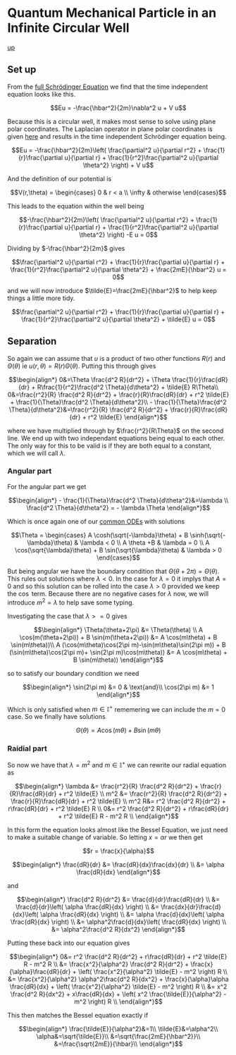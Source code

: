 # Quantum Mechanical Particle in an Infinite Circular Well

[up](./Maths.md)

## Set up

From the [full Schrödinger Equation](./SchrodingerEquation.md) we find that the time independent equation looks like this.

``` math
Eu = -\frac{\hbar^2}{2m}\nabla^2 u + V u
```

Because this is a circular well, it makes most sense to solve using plane polar coordinates. The Laplacian operator in plane polar coordinates is given [here](./LaplacianOperatorCoordinates.md) and results in the time independent Schrödinger equation being.

``` math
Eu = -\frac{\hbar^2}{2m}\left( \frac{\partial^2 u}{\partial r^2} + \frac{1}{r}\frac{\partial u}{\partial r} + \frac{1}{r^2}\frac{\partial^2 u}{\partial \theta^2} \right) + V u
```

And the definition of our potential is

``` math
V(r,\theta) = 
\begin{cases}
    0 & r < a \\
    \infty & otherwise
\end{cases}
```

This leads to the equation within the well being

``` math
-\frac{\hbar^2}{2m}\left( \frac{\partial^2 u}{\partial r^2} + \frac{1}{r}\frac{\partial u}{\partial r} + \frac{1}{r^2}\frac{\partial^2 u}{\partial \theta^2} \right) -E u = 0
```
Dividing by $-\frac{\hbar^2}{2m}$ gives
``` math
\frac{\partial^2 u}{\partial r^2} + \frac{1}{r}\frac{\partial u}{\partial r} + \frac{1}{r^2}\frac{\partial^2 u}{\partial \theta^2} + \frac{2mE}{\hbar^2} u = 0
```
and we will now introduce $\tilde{E}=\frac{2mE}{\hbar^2}$ to help keep things a little more tidy.

``` math
\frac{\partial^2 u}{\partial r^2} + \frac{1}{r}\frac{\partial u}{\partial r} + \frac{1}{r^2}\frac{\partial^2 u}{\partial \theta^2} + \tilde{E} u = 0
```
## Separation

So again we can assume that $u$ is a product of two other functions $R(r)$ and $\Theta(\theta)$ ie $u(r,\theta)=R(r)\Theta(\theta)$. Putting this through gives
``` math
\begin{align*}
0&=\Theta \frac{d^2 R}{dr^2} + \Theta \frac{1}{r}\frac{dR}{dr} + R\frac{1}{r^2}\frac{d^2 \Theta}{d\theta^2} + \tilde{E} R\Theta\\
0&=\frac{r^2}{R} \frac{d^2 R}{dr^2} + \frac{r}{R}\frac{dR}{dr} + r^2 \tilde{E} + \frac{1}{\Theta}\frac{d^2 \Theta}{d\theta^2}\\
- \frac{1}{\Theta}\frac{d^2 \Theta}{d\theta^2}&=\frac{r^2}{R} \frac{d^2 R}{dr^2} + \frac{r}{R}\frac{dR}{dr} + r^2 \tilde{E}
\end{align*}
```
where we have multiplied through by $\frac{r^2}{R\Theta}$ on the second line. We end up with two independant equations being equal to each other. The only way for this to be valid is if they are both equal to a constant, which we will call $\lambda$.

### Angular part

For the angular part we get

``` math
\begin{align*}
- \frac{1}{\Theta}\frac{d^2 \Theta}{d\theta^2}&=\lambda \\
\frac{d^2 \Theta}{d\theta^2} = - \lambda \Theta
\end{align*}
```

Which is once again one of our [common ODEs](./CommonODEs.md) with solutions
``` math
\Theta = 
\begin{cases}
    A \cosh(\sqrt{-\lambda}\theta) + B \sinh(\sqrt{-\lambda}\theta) & \lambda < 0 \\
    A \theta +B & \lambda = 0 \\
    A \cos(\sqrt{\lambda}\theta) + B \sin(\sqrt{\lambda}\theta) & \lambda > 0 
\end{cases}
```
But being angular we have the boundary condition that $\Theta(\theta+2\pi)=\Theta(\theta)$. This rules out solutions where $\lambda < 0$. In the case for $\lambda = 0$ it implys that $A=0$ and so this solution can be rolled into the case $\lambda > 0$ provided we keep the $\cos$ term. Because there are no negative cases for $\lambda$ now, we will introduce $m^2 = \lambda$ to help save some typing.

Investigating the case that $\lambda >= 0$ gives

``` math
\begin{align*}
\Theta(\theta+2\pi) &= \Theta(\theta) \\
A \cos(m(\theta+2\pi)) + B \sin(m(\theta+2\pi)) &= A \cos(m\theta) + B \sin(m\theta))\\
A (\cos(m\theta)\cos(2\pi m)-\sin(m\theta)\sin(2\pi m)) + B (\sin(m\theta)\cos(2\pi m)+ \sin(2\pi m)\cos(m\theta)) &= A \cos(m\theta) + B \sin(m\theta))
\end{align*}
```
so to satisfy our boundary condition we need
``` math
\begin{align*}
\sin(2\pi m) &= 0 & \text{and}\\
\cos(2\pi m) &= 1
\end{align*}
```

Which is only satisfied when $m \in \mathbb{I}^+$ rememering we can include the $m=0$ case. So we finally have solutions
``` math
\Theta(\theta) = A \cos(m\theta) + B \sin(m\theta)
```

### Raidial part

So now we have that $\lambda = m^2$ and $m \in \mathbb{I}^+$ we can rewrite our radial equation as

``` math
\begin{align*}
\lambda &= \frac{r^2}{R} \frac{d^2 R}{dr^2} + \frac{r}{R}\frac{dR}{dr} + r^2 \tilde{E} \\
m^2 &= \frac{r^2}{R} \frac{d^2 R}{dr^2} + \frac{r}{R}\frac{dR}{dr} + r^2 \tilde{E} \\
m^2 R&= r^2 \frac{d^2 R}{dr^2} + r\frac{dR}{dr} + r^2 \tilde{E} R \\
0&= r^2 \frac{d^2 R}{dr^2} + r\frac{dR}{dr} + r^2 \tilde{E} R - m^2 R \\
\end{align*}
```

In this form the equation looks almost like the Bessel Equation, we just need to make a suitable change of variable. So letting $x=\alpha r$ we then get
``` math
r = \frac{x}{\alpha}
```
``` math
\begin{align*}
\frac{dR}{dr} &= \frac{dR}{dx}\frac{dx}{dr} \\
 &= \alpha \frac{dR}{dx}
\end{align*}
```
and
``` math
\begin{align*}
\frac{d^2 R}{dr^2} &= \frac{d}{dr}\frac{dR}{dr} \\
 &= \frac{d}{dr}\left( \alpha \frac{dR}{dx} \right) \\
 &= \frac{dx}{dr}\frac{d}{dx}\left( \alpha \frac{dR}{dx} \right) \\
&= \alpha \frac{d}{dx}\left( \alpha \frac{dR}{dx} \right) \\
&= \alpha^2\frac{d}{dx}\left( \frac{dR}{dx} \right) \\
&= \alpha^2\frac{d^2 R}{dx^2}
\end{align*}
```
Putting these back into our equation gives
``` math
\begin{align*}
0&= r^2 \frac{d^2 R}{dr^2} + r\frac{dR}{dr} + r^2 \tilde{E} R - m^2 R \\
&= \frac{x^2}{\alpha^2} \frac{d^2 R}{dr^2} + \frac{x}{\alpha}\frac{dR}{dr} + \left( \frac{x^2}{\alpha^2} \tilde{E} - m^2 \right) R \\
&= \frac{x^2}{\alpha^2} \alpha^2\frac{d^2 R}{dx^2} + \frac{x}{\alpha}\alpha \frac{dR}{dx} + \left( \frac{x^2}{\alpha^2} \tilde{E} - m^2 \right) R \\
&= x^2 \frac{d^2 R}{dx^2} + x\frac{dR}{dx} + \left( x^2 \frac{\tilde{E}}{\alpha^2} - m^2 \right) R \\
\end{align*}
```
This then matches the Bessel equation exactly if
``` math
\begin{align*}
\frac{\tilde{E}}{\alpha^2}&=1\\
\tilde{E}&=\alpha^2\\
\alpha&=\sqrt{\tilde{E}}\\
&=\sqrt{\frac{2mE}{\hbar^2}}\\
&=\frac{\sqrt{2mE}}{\hbar}\\
\end{align*}
```
